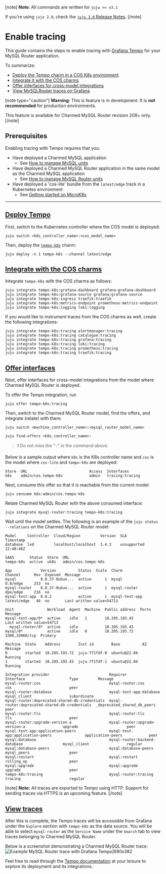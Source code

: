 [note]
**Note**: All commands are written for `juju >= v3.1`

If you're using `juju 2.9`, check the [`juju 3.0` Release Notes](https://juju.is/docs/juju/roadmap#heading--juju-3-0-0---22-oct-2022).
[/note]

# Enable tracing
This guide contains the steps to enable tracing with [Grafana Tempo](https://grafana.com/docs/tempo/latest/) for your MySQL Router application. 

To summarize:
* [Deploy the Tempo charm in a COS K8s environment](#heading--deploy)
* [Integrate it with the COS charms](#heading--integrate)
* [Offer interfaces for cross-model integrations](#heading--offer)
* [View MySQLRouter traces on Grafana](#heading--view)


[note type="caution"]
**Warning:** This is feature is in development. It is **not recommended** for production environments. 

This feature is available for Charmed MySQL Router revision 208+ only.
[/note]

## Prerequisites
Enabling tracing with Tempo requires that you:
- Have deployed a Charmed MySQL application
  - See [How to manage MySQL units](https://discourse.charmhub.io/t/charmed-mysql-how-to-manage-units/9904)
- Have deployed a Charmed MySQL Router application in the same model as the Charmed MySQL application
  - See [How to manage MySQL Router units](https://discourse.charmhub.io/t/mysql-router-how-to-manage-units/12338)
- Have deployed a 'cos-lite' bundle from the `latest/edge` track in a Kubernetes environment
  - See [Getting started on MicroK8s](https://charmhub.io/topics/canonical-observability-stack/tutorials/install-microk8s)

---
<a href="#heading--deploy"><h2 id="heading--deploy"> Deploy Tempo </h2></a>


First, switch to the Kubernetes controller where the COS model is deployed:

```shell
juju switch <k8s_controller_name>:<cos_model_name>
```
Then, deploy the [`tempo-k8s`](https://charmhub.io/tempo-k8s) charm:
```shell
juju deploy -n 1 tempo-k8s --channel latest/edge
```

<a href="#heading--integrate"><h2 id="heading--integrate"> Integrate with the COS charms </h2></a>

Integrate `tempo-k8s` with the COS charms as follows:

```shell
juju integrate tempo-k8s:grafana-dashboard grafana:grafana-dashboard
juju integrate tempo-k8s:grafana-source grafana:grafana-source
juju integrate tempo-k8s:ingress traefik:traefik
juju integrate tempo-k8s:metrics-endpoint prometheus:metrics-endpoint
juju integrate tempo-k8s:logging loki:logging
```
If you would like to instrument traces from the COS charms as well, create the following integrations:
```shell
juju integrate tempo-k8s:tracing alertmanager:tracing
juju integrate tempo-k8s:tracing catalogue:tracing
juju integrate tempo-k8s:tracing grafana:tracing
juju integrate tempo-k8s:tracing loki:tracing
juju integrate tempo-k8s:tracing prometheus:tracing
juju integrate tempo-k8s:tracing traefik:tracing
```

<a href="#heading--offer"><h2 id="heading--offer"> Offer interfaces </h2></a>

Next, offer interfaces for cross-model integrations from the model where Charmed MySQL Router is deployed.

To offer the Tempo integration, run

```shell
juju offer tempo-k8s:tracing
```

Then, switch to the Charmed MySQL Router model, find the offers, and integrate (relate) with them:

```shell
juju switch <machine_controller_name>:<mysql_router_model_name>

juju find-offers <k8s_controller_name>:  
```
> :exclamation: Do not miss the "`:`" in the command above.

Below is a sample output where `k8s` is the K8s controller name and `cos` is the model where `cos-lite` and `tempo-k8s` are deployed:

```shell
Store  URL                            Access  Interfaces
k8s    admin/cos.tempo-k8s            admin   tracing:tracing
```

Next, consume this offer so that it is reachable from the current model:

```shell
juju consume k8s:admin/cos.tempo-k8s
```

Relate Charmed MySQL Router with the above consumed interface:

```shell
juju integrate mysql-router:tracing tempo-k8s:tracing
```

Wait until the model settles. The following is an example of the `juju status --relations` on the Charmed MySQL Router model:

```shell
Model     Controller  Cloud/Region         Version  SLA          Timestamp
database  lxd         localhost/localhost  3.4.3    unsupported  12:48:46Z

SAAS       Status  Store  URL
tempo-k8s  active  uk8s   admin/cos.tempo-k8s

App             Version          Status  Scale  Charm           Channel      Rev  Exposed  Message
mysql           8.0.37-0ubun...  active      1  mysql           8.0/edge     253  no       
mysql-router    8.0.37-0ubun...  active      1  mysql-router    dpe/edge     216  no       
mysql-test-app  0.0.2            active      1  mysql-test-app  latest/edge   46  no       Last written value=54713

Unit               Workload  Agent  Machine  Public address  Ports           Message
mysql-test-app/0*  active    idle   1        10.205.193.43                   Last written value=54713
  mysql-router/0*  active    idle            10.205.193.43                   
mysql/0*           active    idle   0        10.205.193.72   3306,33060/tcp  Primary

Machine  State    Address        Inst id        Base          AZ  Message
0        started  10.205.193.72  juju-7f1fdf-0  ubuntu@22.04      Running
1        started  10.205.193.43  juju-7f1fdf-1  ubuntu@22.04      Running

Integration provider                           Requirer                                       Interface                    Type         Message
mysql-router:cos                               mysql-router:cos                               cos                          peer         
mysql-router:database                          mysql-test-app:database                        mysql_client                 subordinate  
mysql-router:deprecated-shared-db-credentials  mysql-router:deprecated-shared-db-credentials  _deprecated_shared_db_peers  peer         
mysql-router:tls                               mysql-router:tls                               tls                          peer         
mysql-router:upgrade-version-a                 mysql-router:upgrade-version-a                 upgrade                      peer         
mysql-test-app:application-peers               mysql-test-app:application-peers               application-peers            peer         
mysql:database                                 mysql-router:backend-database                  mysql_client                 regular      
mysql:database-peers                           mysql:database-peers                           mysql_peers                  peer         
mysql:restart                                  mysql:restart                                  rolling_op                   peer         
mysql:upgrade                                  mysql:upgrade                                  upgrade                      peer         
tempo-k8s:tracing                              mysql-router:tracing                           tracing                      regular 
```

[note]
**Note:** All traces are exported to Tempo using HTTP. Support for sending traces via HTTPS is an upcoming feature.
[/note]

<a href="#heading--view"><h2 id="heading--view"> View traces </h2></a>

After this is complete, the Tempo traces will be accessible from Grafana under the `Explore` section with `tempo-k8s` as the data source. You will be able to select `mysql-router` as the `Service Name` under the `Search` tab to view traces belonging to Charmed MySQL Router.

Below is a screenshot demonstrating a Charmed MySQL Router trace:
![Example MySQL Router trace with Grafana Tempo|690x382](upload://iXdGsc3ACrhMal43QwNU5q5OCJ7.jpeg)


Feel free to read through the [Tempo documentation](https://discourse.charmhub.io/t/tempo-k8s-docs-index/14005) at your leisure to explore its deployment and its integrations.